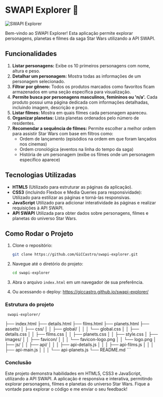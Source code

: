 # SWAPI Explorer 🚀

![SWAPI Explorer](https://i.pinimg.com/736x/a4/5e/e4/a45ee418aa77783d1a847190596d9796.jpg)

Bem-vindo ao SWAPI Explorer! Esta aplicação permite explorar personagens, planetas e filmes da saga Star Wars utilizando a API SWAPI.

## Funcionalidades

1. **Listar personagens:** Exibe os 10 primeiros personagens com nome, altura e peso.
2. **Detalhar um personagem:** Mostra todas as informações de um personagem selecionado.
3. **Filtrar por gênero:** Todos os produtos marcados como favoritos ficam armazenados em uma seção específica para visualização.
4. **Permite busca por personagens masculinos, femininos ou 'n/a'.** Cada produto possui uma página dedicada com informações detalhadas, incluindo imagem, descrição e preço.
5. **Listar filmes:** Mostra em quais filmes cada personagem apareceu.
6. **Organizar planetas:** Lista planetas ordenados pelo número de residentes.
7. **Recomendar a sequência de filmes:** Permite escolher a melhor ordem para assistir Star Wars com base em filtros como:
    - Ordem de lançamento (episódios na ordem em que foram lançados nos cinemas)
    - Ordem cronológica (eventos na linha do tempo da saga)
    - História de um personagem (exibe os filmes onde um personagem específico aparece)

## Tecnologias Utilizadas

- **HTML5** (Utilizado para estruturar as páginas da aplicação).
- **CSS3** (incluindo Flexbox e Media Queries para responsividade): Utilizado para estilizar as páginas e torná-las responsivas.
- **JavaScript** Utilizado para adicionar interatividade às páginas e realizar requisições à API SWAPI.
- **API SWAPI** Utilizada para obter dados sobre personagens, filmes e planetas do universo Star Wars.

## Como Rodar o Projeto

1. Clone o repositório:

    ```bash
    git clone https://github.com/GiCCastro/swapi-explorer.git
    ```

2. Navegue até o diretório do projeto:

    ```bash
    cd swapi-explorer
    ```

3. Abra o arquivo `index.html` em um navegador de sua preferência. 

4. Ou acessando o deploy: https://giccastro.github.io/swapi-explorer/

### Estrutura do projeto


     swapi-explorer/
├── index.html
├── details.html
├── films.html
├── planets.html
├── assets/
│   ├── css/
│   │   ├── global/
│   │   │   └── global.css
│   │   ├── details.css
│   │   ├── films.css
│   │   ├── planets.css
│   │   ├── style.css
│   ├── images/
│   │   ├── favicon/
│   │   │   └── favicon-logo.png
│   │   └── logo.png
│   ├── js/
│   │   ├── api/
│   │   │   ├── api-details.js
│   │   │   ├── api-films.js
│   │   │   ├── api-main.js
│   │   │   └── api-planets.js
└── README.md
\```

### Conclusão

Este projeto demonstra habilidades em HTML5, CSS3 e JavaScript, utilizando a API SWAPI. A aplicação é responsiva e interativa, permitindo explorar personagens, filmes e planetas do universo Star Wars. Fique a vontade para explorar o código e me enviar o seu feedback!

